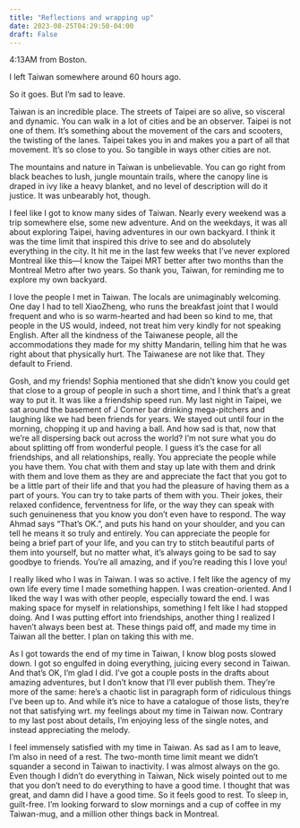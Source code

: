 ```yaml
---
title: "Reflections and wrapping up"
date: 2023-08-25T04:29:50-04:00
draft: False
---
```

4:13AM from Boston.

I left Taiwan somewhere around 60 hours ago. 

So it goes. 
But I’m sad to leave. 

Taiwan is an incredible place. The streets of Taipei are so alive, so 
visceral and dynamic. You can walk in a lot of cities and be an observer. 
Taipei is not one of them. It’s something about the movement of the cars 
and scooters, the twisting of the lanes. Taipei takes you in and makes you 
a part of all that movement. It’s so close to you. So tangible in ways 
other cities are not. 

The mountains and nature in Taiwan is unbelievable. You can go right from 
black beaches to lush, jungle mountain trails, where the canopy line is 
draped in ivy like a heavy blanket, and no level of description will do it 
justice. It was unbearably hot, though. 

I feel like I got to know many sides of Taiwan. Nearly every weekend was a 
trip somewhere else, some new adventure. And on the weekdays, it was all 
about exploring Taipei, having adventures in our own backyard. I think it 
was the time limit that inspired this drive to see and do absolutely 
everything in the city. It hit me in the last few weeks that I’ve never 
explored Montreal like this—I know the Taipei MRT better after two months 
than the Montreal Metro after two years. So thank you, Taiwan, for 
reminding me to explore my own backyard. 

I love the people I met in Taiwan. The locals are unimaginably welcoming. 
One day I had to tell XiaoZheng, who runs the breakfast joint that I would 
frequent and who is so warm-hearted and had been so kind to me, that 
people in the US would, indeed, not treat him very kindly for not speaking 
English. After all the kindness of the Taiwanese people, all the 
accommodations they made for my shitty Mandarin, telling him that he was 
right about that physically hurt. The Taiwanese are not like that. They 
default to Friend.  

Gosh, and my friends! Sophia mentioned that she didn’t know you could get 
that close to a group of people in such a short time, and I think that’s a 
great way to put it. It was like a friendship speed run. My last night in 
Taipei, we sat around the basement of J Corner bar drinking mega-pitchers 
and laughing like we had been friends for years. We stayed out until four 
in the morning, chopping it up and having a ball. And how sad is that, now 
that we’re all dispersing back out across the world? I’m not sure what you 
do about splitting off from wonderful people. I guess it’s the case for 
all friendships, and all relationships, really. You appreciate the people 
while you have them. You chat with them and stay up late with them and 
drink with them and love them as they are and appreciate the fact that you 
got to be a little part of their life and that you had the pleasure of 
having them as a part of yours. You can try to take parts of them with 
you. Their jokes, their relaxed confidence, ferventness for life, or the 
way they can speak with such genuineness that you know you don’t even have 
to respond. The way Ahmad says “That’s OK.”, and puts his hand on your 
shoulder, and you can tell he means it so truly and entirely. You can 
appreciate the people for being a brief part of your life, and you can try 
to stitch beautiful parts of them into yourself, but no matter what, it’s 
always going to be sad to say goodbye to friends. You’re all amazing, and 
if you’re reading this I love you!

I really liked who I was in Taiwan. I was so active. I felt like the 
agency of my own life every time I made something happen. I was 
creation-oriented. And I liked the way I was with other people, especially 
toward the end. I was making space for myself in relationships, something 
I felt like I had stopped doing. And I was putting effort into 
friendships, another thing I realized I haven’t always been best at. These 
things paid off, and made my time in Taiwan all the better. I plan on 
taking this with me. 

As I got towards the end of my time in Taiwan, I know blog posts slowed 
down. I got so engulfed in doing everything, juicing every second in 
Taiwan. And that’s OK, I’m glad I did. I’ve got a couple posts in the 
drafts about amazing adventures, but I don’t know that I’ll ever publish 
them. They’re more of the same: here’s a chaotic list in paragraph form of 
ridiculous things I’ve been up to. And while it’s nice to have a catalogue 
of those lists, they’re not that satisfying wrt. my feelings about my time 
in Taiwan now. Contrary to my last post about details, I’m enjoying less 
of the single notes, and instead appreciating the melody. 

I feel immensely satisfied with my time in Taiwan. As sad as I am to 
leave, I’m also in need of a rest. The two-month time limit meant we 
didn’t squander a second in Taiwan to inactivity. I was almost always on 
the go. Even though I didn’t do everything in Taiwan, Nick wisely pointed 
out to me that you don’t need to do everything to have a good time. I 
thought that was great, and damn did I have a good time. So it feels good 
to rest. To sleep in, guilt-free. I’m looking forward to slow mornings and 
a cup of coffee in my Taiwan-mug, and a million other things back in 
Montreal. 
